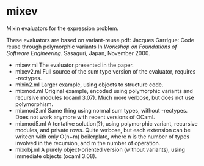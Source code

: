 # mixev
Mixin evaluators for the expression problem.

These evaluators are based on variant-reuse.pdf:
  Jacques Garrigue: Code reuse through polymorphic variants
  In <em>Workshop on Foundations of Software Engineering</em>.
  Sasaguri, Japan, November 2000.

* mixev.ml
  The evaluator presented in the paper.
* mixev2.ml
  Full source of the sum type version of the evaluator, requires -rectypes.
* mixin2.ml
  Larger example, using objects to structure code.
* mixmod.ml
  Original example, encoded using polymorphic variants and
  recursive modules (ocaml 3.07).
  Much more verbose, but does not use polymorphism.
* mixmod2.ml
  Same thing using normal sum types, without -rectypes.
  Does not work anymore with recent versions of OCaml.
* mixmod5.ml
  A tentative solution(?), using polymorphic variant, recursive
  modules, and private rows. Quite verbose, but each extension
  can be writeen with only O(n+m) boilerplate, where n is the number
  of types involved in the recursion, and m the number of operation.
* mixobj.ml
  A purely object-oriented version (without variants), using
  immediate objects (ocaml 3.08).
